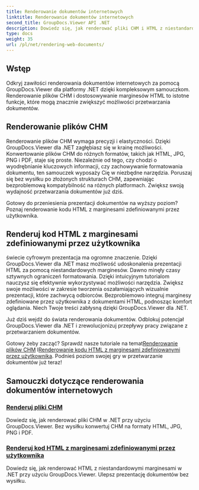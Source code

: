 ```yaml
---
title: Renderowanie dokumentów internetowych
linktitle: Renderowanie dokumentów internetowych
second_title: GroupDocs.Viewer API .NET
description: Dowiedz się, jak renderować pliki CHM i HTML z niestandardowymi marginesami w .NET przy użyciu GroupDocs.Viewer. Bezproblemowo konwertuj CHM na formaty HTML, JPG, PNG i PDF.
type: docs
weight: 35
url: /pl/net/rendering-web-documents/
---
```

## Wstęp

Odkryj zawiłości renderowania dokumentów internetowych za pomocą GroupDocs.Viewer dla platformy .NET dzięki kompleksowym samouczkom. Renderowanie plików CHM i dostosowywanie marginesów HTML to istotne funkcje, które mogą znacznie zwiększyć możliwości przetwarzania dokumentów.

## Renderowanie plików CHM

Renderowanie plików CHM wymaga precyzji i elastyczności. Dzięki GroupDocs.Viewer dla .NET zagłębiasz się w krainę możliwości. Konwertowanie plików CHM do różnych formatów, takich jak HTML, JPG, PNG i PDF, staje się proste. Niezależnie od tego, czy chodzi o wyodrębnianie kluczowych informacji, czy zachowywanie formatowania dokumentu, ten samouczek wyposaży Cię w niezbędne narzędzia. Poruszaj się bez wysiłku po złożonych strukturach CHM, zapewniając bezproblemową kompatybilność na różnych platformach. Zwiększ swoją wydajność przetwarzania dokumentów już dziś.

Gotowy do przeniesienia prezentacji dokumentów na wyższy poziom? Poznaj renderowanie kodu HTML z marginesami zdefiniowanymi przez użytkownika.

## Renderuj kod HTML z marginesami zdefiniowanymi przez użytkownika

świecie cyfrowym prezentacja ma ogromne znaczenie. Dzięki GroupDocs.Viewer dla .NET masz możliwość udoskonalenia prezentacji HTML za pomocą niestandardowych marginesów. Dawno minęły czasy sztywnych ograniczeń formatowania. Dzięki intuicyjnym tutorialom nauczysz się efektywnie wykorzystywać możliwości narzędzia. Zwiększ swoje możliwości w zakresie tworzenia oszałamiających wizualnie prezentacji, które zachwycą odbiorców. Bezproblemowo integruj marginesy zdefiniowane przez użytkownika z dokumentami HTML, podnosząc komfort oglądania. Niech Twoje treści zabłysną dzięki GroupDocs.Viewer dla .NET.

Już dziś wejdź do świata renderowania dokumentów. Odblokuj potencjał GroupDocs.Viewer dla .NET i zrewolucjonizuj przepływy pracy związane z przetwarzaniem dokumentów.

 Gotowy żeby zacząć? Sprawdź nasze tutoriale na temat[Renderowanie plików CHM](./render-chm/) I[Renderowanie kodu HTML z marginesami zdefiniowanymi przez użytkownika](./render-html-margins/). Podnieś poziom swojej gry w przetwarzanie dokumentów już teraz!
## Samouczki dotyczące renderowania dokumentów internetowych
### [Renderuj pliki CHM](./render-chm/)
Dowiedz się, jak renderować pliki CHM w .NET przy użyciu GroupDocs.Viewer. Bez wysiłku konwertuj CHM na formaty HTML, JPG, PNG i PDF.
### [Renderuj kod HTML z marginesami zdefiniowanymi przez użytkownika](./render-html-margins/)
Dowiedz się, jak renderować HTML z niestandardowymi marginesami w .NET przy użyciu GroupDocs.Viewer. Ulepsz prezentację dokumentów bez wysiłku.